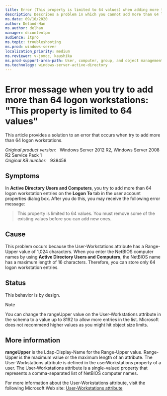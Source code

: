 ```yaml
---
title: Error (This property is limited to 64 values) when adding more than 64 logon workstations
description: Describes a problem in which you cannot add more than 64 logon workstation entries by using the user account properties on a Windows Server 2003-based computer.
ms.date: 09/10/2020
author: Deland-Han 
ms.author: delhan
manager: dscontentpm
audience: itpro
ms.topic: troubleshooting
ms.prod: windows-server
localization_priority: medium
ms.reviewer: v-jomcc, kaushika
ms.prod-support-area-path: User, computer, group, and object management
ms.technology: windows-server-active-directory
---
```

# Error message when you try to add more than 64 logon workstations: "This property is limited to 64 values"

This article provides a solution to an error that occurs when try to add more than 64 logon workstations.

_Original product version:_ &nbsp; Windows Server 2012 R2, Windows Server 2008 R2 Service Pack 1  
_Original KB number:_ &nbsp; 938458

## Symptoms

In **Active Directory Users and Computers**, you try to add more than 64 logon workstation entries on the **Logon To** tab in the user account properties dialog box. After you do this, you may receive the following error message:

> This property is limited to 64 values. You must remove some of the existing values before you can add new ones.

## Cause

This problem occurs because the User-Workstations attribute has a Range-Upper value of 1,024 characters. When you enter the NetBIOS computer names by using **Active Directory Users and Computers**, the NetBIOS name has a maximum length of 16 characters. Therefore, you can store only 64 logon workstation entries.

## Status

This behavior is by design.

> [!NOTE]
> You can change the rangeUpper value on the User-Workstations attribute in the schema to a value up to 8192 to allow more entries in the list. Microsoft does not recommend higher values as you might hit object size limits.

## More information

**rangeUpper** is the Ldap-Display-Name for the Range-Upper value. Range-Upper is the maximum value or the maximum length of an attribute. The User-Workstations attribute is defined in the userWorkstations property of a user. The User-Workstations attribute is a single-valued property that represents a comma-separated list of NetBIOS computer names.

For more information about the User-Workstations attribute, visit the following Microsoft Web site: [User-Workstations attribute](/windows/win32/adschema/a-userworkstations)
